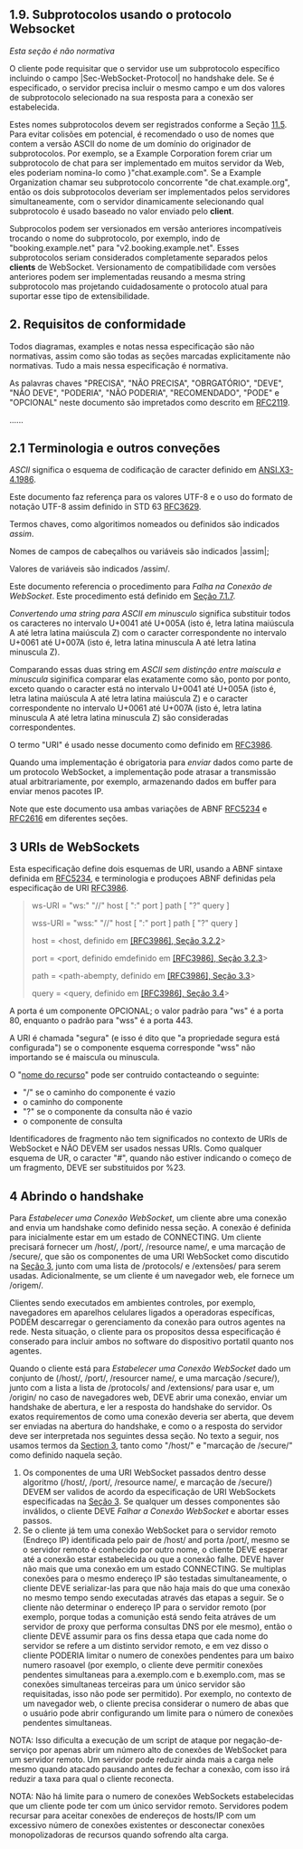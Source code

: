 ## 1.9. Subprotocolos usando o protocolo Websocket

_Esta seção é não normativa_

O cliente pode requisitar que o servidor use um subprotocolo específico incluindo o campo |Sec-WebSocket-Protocol| no handshake dele. Se é especificado, o servidor precisa incluir o mesmo campo e um dos valores de subprotocolo selecionado na sua resposta para a conexão ser estabelecida.

Estes nomes subprotocolos devem ser registrados conforme a Seção [11.5](https://tools.ietf.org/html/rfc6455#section-11.5). Para evitar colisões em potencial, é recomendado o uso de nomes que contem a versão ASCII do nome de um domínio do originador de subprotocolos. Por exemplo, se a Example Corporation forem criar um subprotocolo de chat para ser implementado em muitos servidor da Web, eles poderiam nomina-lo como }"chat.example.com". Se a Example Organization chamar seu subprotocolo concorrente "de chat.example.org", então os dois subprotocolos deveriam ser implementados pelos servidores simultaneamente, com o servidor dinamicamente selecionando qual subprotocolo é usado baseado no valor enviado pelo **client**.

Subprocolos podem ser versionados em versão anteriores incompatíveis trocando o nome do subprotocolo, por exemplo, indo de "booking.example.net" para "v2.booking.example.net". Esses subprotocolos seriam considerados completamente separados pelos **clients** de WebSocket. Versionamento de compatibilidade com versões anteriores podem ser implementadas reusando a mesma string subprotocolo mas projetando cuidadosamente o protocolo atual para suportar esse tipo de extensibilidade.

## 2. Requisitos de conformidade

Todos diagramas, examples e notas nessa especificação são não normativas, assim como são todas as seções marcadas explicitamente não normativas. Tudo a mais nessa especificação é normativa.

As palavras chaves "PRECISA", "NÃO PRECISA", "OBRGATÓRIO", "DEVE", "NÃO DEVE", "PODERIA", "NÃO PODERIA", "RECOMENDADO", "PODE" e "OPCIONAL" neste documento são impretados como descrito em [RFC2119](https://tools.ietf.org/html/rfc2119).

......

## 2.1 Terminologia e outros conveções

_ASCII_ significa o esquema de codificação de caracter definido em [ANSI.X3-4.1986](https://tools.ietf.org/html/rfc6455#ref-ANSI.X3-4.1986).

Este documento faz referença para os valores UTF-8 e o uso do formato de notação UTF-8 assim definido in STD 63 [RFC3629](https://tools.ietf.org/html/rfc3629).

Termos chaves, como algoritimos nomeados ou definidos são indicados _assim_.

Nomes de campos de cabeçalhos ou variáveis são indicados |assim|;

Valores de variáveis são indicados /assim/.

Este documento referencia o procedimento para _Falha na Conexão de WebSocket_. Este procedimento está definido em [Seção 7.1.7](https://tools.ietf.org/html/rfc6455#section-7.1.7).

_Convertendo uma string para ASCII em minusculo_ significa substituir todos os caracteres no intervalo U+0041 até U+005A (isto é, letra latina maiúscula A até letra latina maiúscula Z) com o caracter correspondente no intervalo U+0061 até U+007A (isto é, letra latina minuscula A até letra latina minuscula Z).

Comparando essas duas string em _ASCII sem distinção entre maiscula e minuscula_ siginifica comparar elas exatamente como são, ponto por ponto, exceto quando o caracter está no intervalo U+0041 até U+005A (isto é, letra latina maiúscula A até letra latina maiúscula Z) e o caracter correspondente no intervalo U+0061 até U+007A (isto é, letra latina minuscula A até letra latina minuscula Z) são consideradas correspondentes.

O termo "URI" é usado nesse documento como definido em [RFC3986](https://tools.ietf.org/html/rfc3986).

Quando uma implementação é obrigatoria para _enviar_ dados como parte de um protocolo WebSocket, a implementação pode atrasar a transmissão atual arbitrariamente, por exemplo, armazenando dados em buffer para enviar menos pacotes IP.

Note que este documento usa ambas variações de ABNF [RFC5234](https://tools.ietf.org/html/rfc5234) e [RFC2616](https://tools.ietf.org/html/rfc2616) em diferentes seções.

## 3 URIs de WebSockets
Esta especificação define dois esquemas de URI, usando a ABNF sintaxe definida em [RFC5234](https://tools.ietf.org/html/rfc5234), e terminologia e produçoes ABNF definidas pela especificação de URI [RFC3986](https://tools.ietf.org/html/rfc3986).

> ws-URI = "ws:" "//" host [ ":" port ] path [ "?" query ]
>
> wss-URI = "wss:" "//" host [ ":" port ] path [ "?" query ]
>
> host = <host, definido em [[RFC3986], Seção 3.2.2](https://tools.ietf.org/html/rfc3986#section-3.2.2)>
>
> port = <port, definido emdefinido em [[RFC3986], Seção 3.2.3](https://tools.ietf.org/html/rfc3986#section-3.2.3)>
>
> path = <path-abempty, definido em [[RFC3986], Seção 3.3](https://tools.ietf.org/html/rfc3986#section-3.3)>
>
> query = <query, definido em [[RFC3986], Seção 3.4](https://tools.ietf.org/html/rfc3986#section-3.4)>

A porta é um componente OPCIONAL; o valor padrão para "ws" é a porta 80, enquanto o padrão para "wss" é a porta 443.

A URI é chamada "segura" (e isso é dito que "a propriedade segura está configurada") se o componente esquema corresponde "wss" não importando se é maiscula ou minuscula.

O "[nome do recurso](https://tools.ietf.org/html/rfc6455#section-4.1)" pode ser contruido contacteando o seguinte:

- "/" se o caminho do componente é vazio
- o caminho do componente
- "?" se o componente da consulta não é vazio
- o componente de consulta

Identificadores de fragmento não tem significados no contexto de URIs de WebSocket e NÃO DEVEM ser usados nessas URIs. Como qualquer esquema de UR, o caracter "#", quando não estiver indicando o começo de um fragmento, DEVE ser substituidos por %23.

## 4 Abrindo o handshake
Para _Estabelecer uma Conexão WebSocket_, um cliente abre uma conexão and envia um handshake como definido nessa seção. A conexão é definida para inicialmente estar em um estado de CONNECTING. Um cliente precisará fornecer um /host/, /port/, /resource name/, e uma marcação de /secure/, que são os componentes de uma URI WebSocket como discutido na [Seção 3](#3-uris-de-websockets), junto com uma lista de /protocols/ e /extensões/ para serem usadas. Adicionalmente, se um cliente é um navegador web, ele fornece um /origem/.

Clientes sendo executados em ambientes controles, por exemplo, navegadores em aparelhos celulares ligados a operadoras específicas, PODEM descarregar o gerenciamento da conexão para outros agentes na rede. Nesta situação, o cliente para os propositos dessa especificação é conserado para incluir ambos no software do dispositivo portatil quanto nos agentes.

Quando o cliente está para _Estabelecer uma Conexão WebSocket_ dado um conjunto de (/host/, /port/, /resourcer name/, e uma marcação /secure/), junto com a lista a lista de /protocols/ and /extensions/ para usar e, um /origin/ no caso de navegadores web, DEVE  abrir uma conexão, enviar um handshake de abertura, e ler a resposta do handshake do servidor. Os exatos requirementos de como uma conexão deveria ser aberta, que devem ser enviadas na abertura do handshake, e como o a resposta do servidor deve ser interpretada nos seguintes dessa seção. No texto a seguir, nos usamos termos da [Section 3](#3-uris-de-websockets), tanto como "/host/" e "marcação de /secure/" como definido naquela seção.

1. Os componentes de uma URI WebSocket passados dentro desse algoritmo (/host/, /port/, /resource name/, e marcação de /secure/) DEVEM ser validos de acordo da especificação de URI WebSockets especificadas na [Seção 3](#3-uris-de-websockets). Se qualquer um desses componentes são inválidos, o cliente DEVE _Falhar a Conexão WebSocket_ e abortar esses passos.
2. Se o cliente já tem uma conexão WebSocket para o servidor remoto (Endreço IP) identificada pelo pair de /host/ and porta /port/, mesmo se o servidor remoto é conhecido por outro nome, o cliente DEVE esperar até a conexão estar estabelecida ou que a conexão falhe. DEVE haver não mais que uma conexão em um estado CONNECTING. Se multiplas conexões para o mesmo endereço IP são testadas simultaneamente, o cliente DEVE serializar-las para que não haja mais do que uma conexão no mesmo tempo sendo executadas através das etapas a seguir.
Se o cliente não determinar o endereço IP para o servidor remoto (por exemplo, porque todas a comunição está sendo feita atráves de um servidor de proxy que performa consultas DNS por ele mesmo), então o cliente DEVE assumir para os fins dessa etapa que cada nome do servidor se refere a um distinto servidor remoto, e em vez disso o cliente PODERIA limitar o numero de conexões pendentes para um baixo numero rasoavel (por exemplo, o cliente deve permitir conexões pendentes simultaneas para a.exemplo.com e b.exemplo.com, mas se conexões simultaneas terceiras para um único servidor são requisitadas, isso não pode ser permitido). Por exemplo, no contexto de um navegador web, o cliente precisa considerar o numero de abas que o usuário pode abrir configurando um limite para o número de conexões pendentes simultaneas.

NOTA: Isso dificulta a execução de um script de ataque por negação-de-serviço por apenas abrir um número alto de conexões de WebSocket para um servidor remoto. Um servidor pode reduzir ainda mais a carga nele mesmo quando atacado pausando antes de fechar a conexão, com isso irá reduzir a taxa para qual o cliente reconecta.

NOTA: Não há limite para o numero de conexões WebSockets estabelecidas que um cliente pode ter com um único servidor remoto. Servidores podem recursar para aceitar conexões de endereços de hosts/IP com um excessivo número de conexões existentes or desconectar conexões monopolizadoras de recursos quando sofrendo alta carga.
